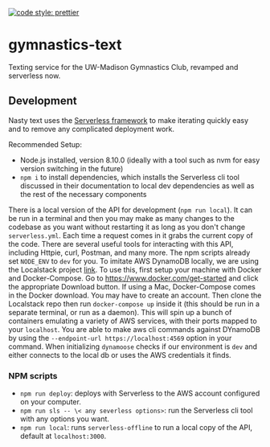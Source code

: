 [![code style: prettier](https://img.shields.io/badge/code_style-prettier-ff69b4.svg?style=flat-square)](https://github.com/prettier/prettier)

# gymnastics-text

Texting service for the UW-Madison Gymnastics Club, revamped and serverless now.

## Development

Nasty text uses the [Serverless framework](https://serverless.com/) to make iterating quickly easy and to remove any complicated deployment work.

Recommended Setup:

-   Node.js installed, version 8.10.0 (ideally with a tool such as nvm for easy version switching in the future)
-   `npm i` to install dependencies, which installs the Serverless cli tool discussed in their documentation to local dev dependencies as well as the rest of the necessary components

There is a local version of the API for development (`npm run local`). It can be run in a terminal and then you may make as many changes to the codebase as you want without restarting it as long as you don't change `serverless.yml`. Each time a request comes in it grabs the current copy of the code. There are several useful tools for interacting
with this API, including Httpie, curl, Postman, and many more. The npm scripts already set `NODE_ENV` to `dev` for you. To imitate AWS DynamoDB locally, we are using the Localstack project [link](https://localstack.cloud/). To use this, first setup your machine with Docker and Docker-Compose. Go to https://www.docker.com/get-started and click the appropriate Download button. If using a Mac, Docker-Compose comes in the Docker download. You may have to create an account. Then clone the Localstack repo then run `docker-compose up` inside it (this should be run in a separate terminal, or run as a daemon). This will spin up a bunch of containers emulating a variety of AWS services, with their ports mapped to your `localhost`. You are able to make aws cli commands against DYnamoDB by using the `--endpoint-url https://localhost:4569` option in your command. When initializing `dynamoose` checks if our environment is `dev` and either connects to the local db or uses the AWS credentials it finds.

### NPM scripts

-   `npm run deploy`: deploys with Serverless to the AWS account configured on your computer.
-   `npm run sls -- \< any severless options>`: run the Serverless cli tool with any options you want.
-   `npm run local`: runs `serverless-offline` to run a local copy of the API, default at `localhost:3000`.
